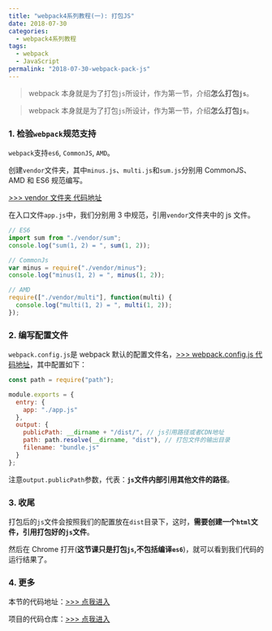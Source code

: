 ```yaml
---
title: "webpack4系列教程(一): 打包JS"
date: 2018-07-30
categories:
  - webpack4系列教程
tags:
  - webpack
  - JavaScript
permalink: "2018-07-30-webpack-pack-js"
---
```


> webpack 本身就是为了打包`js`所设计，作为第一节，介绍**怎么打包`js`**。

<!-- more -->

> webpack 本身就是为了打包`js`所设计，作为第一节，介绍**怎么打包`js`**。

### 1. 检验`webpack`规范支持

`webpack`支持`es6`, `CommonJS`, `AMD`。

创建`vendor`文件夹，其中`minus.js`、`multi.js`和`sum.js`分别用 CommonJS、AMD 和 ES6 规范编写。

[>>> vendor 文件夹 代码地址](https://github.com/dongyuanxin/webpack-demos/tree/master/demo01/vendor)

在入口文件`app.js`中，我们分别用 3 中规范，引用`vendor`文件夹中的 js 文件。

```javascript
// ES6
import sum from "./vendor/sum";
console.log("sum(1, 2) = ", sum(1, 2));

// CommonJs
var minus = require("./vendor/minus");
console.log("minus(1, 2) = ", minus(1, 2));

// AMD
require(["./vendor/multi"], function(multi) {
  console.log("multi(1, 2) = ", multi(1, 2));
});
```

### 2. 编写配置文件

`webpack.config.js`是 webpack 默认的配置文件名，[>>> webpack.config.js 代码地址](https://github.com/dongyuanxin/webpack-demos/blob/master/demo01/webpack.config.js)，其中配置如下：

```javascript
const path = require("path");

module.exports = {
  entry: {
    app: "./app.js"
  },
  output: {
    publicPath: __dirname + "/dist/", // js引用路径或者CDN地址
    path: path.resolve(__dirname, "dist"), // 打包文件的输出目录
    filename: "bundle.js"
  }
};
```

注意`output.publicPath`参数，代表：**`js`文件内部引用其他文件的路径**。

### 3. 收尾

打包后的`js`文件会按照我们的配置放在`dist`目录下，这时，**需要创建一个`html`文件，引用打包好的`js`文件**。

然后在 Chrome 打开(**这节课只是打包`js`,不包括编译`es6`**)，就可以看到我们代码的运行结果了。

### 4. 更多

本节的代码地址：[>>> 点我进入](https://github.com/dongyuanxin/webpack-demos/tree/master/demo01)

项目的代码仓库：[>>> 点我进入](https://github.com/dongyuanxin/webpack-demos)
